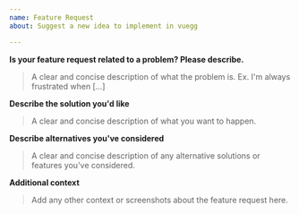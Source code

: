 ```yaml
---
name: Feature Request
about: Suggest a new idea to implement in vuegg

---
```


<!-- Provide a general summary of the issue in the Title above -->
<!-- Ideally start your title with "[Feat]" -->

**Is your feature request related to a problem? Please describe.**
> A clear and concise description of what the problem is. Ex. I'm always frustrated when [...]

**Describe the solution you'd like**
> A clear and concise description of what you want to happen.

**Describe alternatives you've considered**
> A clear and concise description of any alternative solutions or features you've considered.

**Additional context**
> Add any other context or screenshots about the feature request here.
